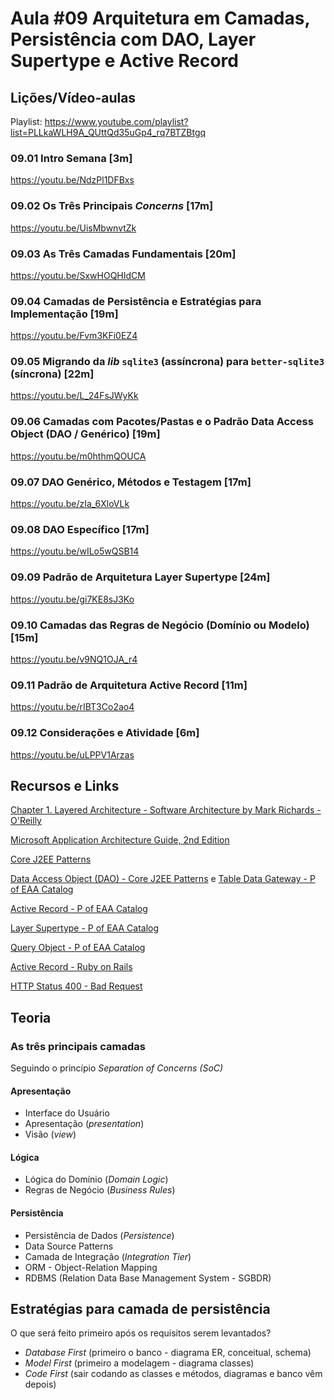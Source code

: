 # Aula #09 Arquitetura em Camadas, Persistência com DAO, Layer Supertype e Active Record

## Lições/Vídeo-aulas

Playlist: <https://www.youtube.com/playlist?list=PLLkaWLH9A_QUttQd35uGp4_rq7BTZBtgq>

### 09.01 Intro Semana [3m]

<https://youtu.be/NdzPl1DFBxs>

### 09.02 Os Três Principais _Concerns_ [17m]

<https://youtu.be/UisMbwnvtZk>

### 09.03 As Três Camadas Fundamentais [20m]

<https://youtu.be/SxwHOQHIdCM>

### 09.04 Camadas de Persistência e Estratégias para Implementação [19m]

<https://youtu.be/Fvm3KFi0EZ4>

### 09.05 Migrando da _lib_ `sqlite3` (assíncrona) para `better-sqlite3` (síncrona) [22m]

<https://youtu.be/L_24FsJWyKk>

### 09.06 Camadas com Pacotes/Pastas e o Padrão Data Access Object (DAO / Genérico) [19m]

<https://youtu.be/m0hthmQOUCA>

### 09.07 DAO Genérico, Métodos e Testagem [17m]

<https://youtu.be/zIa_6XloVLk>

### 09.08 DAO Específico [17m]

<https://youtu.be/wILo5wQSB14>

### 09.09 Padrão de Arquitetura Layer Supertype [24m]

<https://youtu.be/gi7KE8sJ3Ko>

### 09.10 Camadas das Regras de Negócio (Domínio ou Modelo) [15m]

<https://youtu.be/v9NQ1OJA_r4>

### 09.11 Padrão de Arquitetura Active Record [11m]

<https://youtu.be/rIBT3Co2ao4>

### 09.12 Considerações e Atividade [6m]

<https://youtu.be/uLPPV1Arzas>

## Recursos e Links

[Chapter 1. Layered Architecture - Software Architecture by Mark Richards - O'Reilly](https://www.oreilly.com/library/view/software-architecture-patterns/9781491971437/ch01.html)

[Microsoft Application Architecture Guide, 2nd Edition](https://docs.microsoft.com/en-us/previous-versions/msp-n-p/ff650706(v=pandp.10))

[Core J2EE Patterns](http://www.corej2eepatterns.com)

[Data Access Object (DAO) - Core J2EE Patterns](http://www.corej2eepatterns.com/DataAccessObject.htm) e [Table Data Gateway  - P of EAA Catalog](https://martinfowler.com/eaaCatalog/tableDataGateway.html)

[Active Record - P of EAA Catalog](https://martinfowler.com/eaaCatalog/activeRecord.html)

[Layer Supertype  - P of EAA Catalog](https://martinfowler.com/eaaCatalog/layerSupertype.html)

[Query Object - P of EAA Catalog](https://martinfowler.com/eaaCatalog/queryObject.html)

[Active Record - Ruby on Rails](https://guides.rubyonrails.org/active_record_basics.html)

[HTTP Status 400 - Bad Request](https://http.cat/400)

## Teoria

### As três principais **camadas**

Seguindo o princípio _Separation of Concerns (SoC)_

#### Apresentação

- Interface do Usuário
- Apresentação (_presentation_)
- Visão (_view_)

#### Lógica

- Lógica do Domínio (_Domain Logic_)
- Regras de Negócio (_Business Rules_)

#### Persistência

- Persistência de Dados (_Persistence_)
- Data Source Patterns
- Camada de Integração (_Integration Tier_)
- ORM - Object-Relation Mapping
- RDBMS (Relation Data Base Management System - SGBDR)

## Estratégias para camada de persistência

O que será feito primeiro após os requisitos serem levantados?

- _Database First_ (primeiro o banco - diagrama ER, conceitual, schema)
- _Model First_ (primeiro a modelagem - diagrama classes)
- _Code First_ (sair codando as classes e métodos, diagramas e banco vêm depois)
